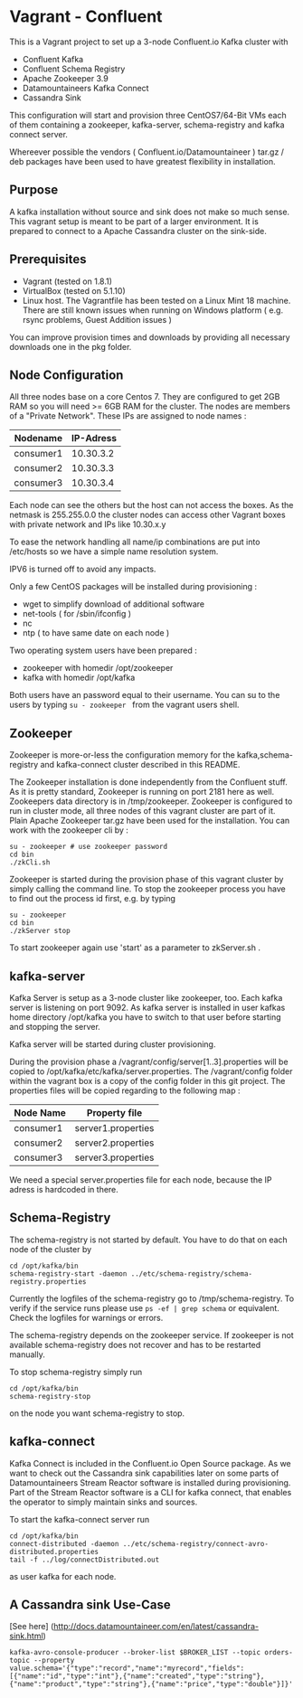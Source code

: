 Vagrant - Confluent
===================

This is a Vagrant project to set up a 3-node Confluent.io Kafka cluster with
* Confluent Kafka
* Confluent Schema Registry
* Apache Zookeeper 3.9
* Datamountaineers Kafka Connect
* Cassandra Sink

This configuration will start and provision three CentOS7/64-Bit VMs each of them
containing a zookeeper, kafka-server, schema-registry and kafka connect server.

Whereever possible the vendors ( Confluent.io/Datamountaineer ) tar.gz / deb
packages have been used to have greatest flexibility in installation.


Purpose
------------
A kafka installation without source and sink does not make so much sense. This
vagrant setup is meant to be part of a larger environment. It is prepared to
connect to a Apache Cassandra cluster on the sink-side.

Prerequisites
-------------------------
* Vagrant (tested on 1.8.1)
* VirtualBox (tested on 5.1.10)
* Linux host. The Vagrantfile has been tested on a Linux Mint 18 machine. There are still known issues when running on Windows platform ( e.g. rsync problems, Guest Addition issues )

You can improve provision times and downloads by providing all necessary
downloads one in the pkg folder.


Node Configuration
------------
All three nodes base on a core Centos 7. They are configured to get 2GB RAM so
you will need >= 6GB RAM for the cluster. The nodes are members of a "Private Network".
These IPs are assigned to node names :

|Nodename | IP-Adress|
|-------| ---------|
|consumer1|10.30.3.2|
|consumer2|10.30.3.3|
|consumer3|10.30.3.4|

Each node can see the others but the host can not access the boxes. As the
netmask is 255.255.0.0 the cluster nodes can access other Vagrant boxes with
private network and IPs like 10.30.x.y

To ease the network handling all name/ip combinations are put into /etc/hosts so
we have a simple name resolution system.

IPV6 is turned off to avoid any impacts.

Only a few CentOS packages will be installed during provisioning :
* wget to simplify download of additional software
* net-tools ( for /sbin/ifconfig )
* nc
* ntp ( to have same date on each node )

Two operating system users have been prepared :
* zookeeper with homedir /opt/zookeeper
* kafka with homedir /opt/kafka

Both users have an password equal to their username. You can su to the users by typing
`su - zookeeper ` from the vagrant users shell.

Zookeeper
------------------
Zookeeper is more-or-less the configuration memory for the kafka,schema-registry and kafka-connect
cluster described in this README.

The Zookeeper installation is done independently from the Confluent stuff.
As it is pretty standard, Zookeeper is running on port 2181 here as well. Zookeepers
data directory is in /tmp/zookeeper. Zookeeper is configured to run in cluster mode,
all three nodes of this vagrant cluster are part of it.
Plain Apache Zookeeper tar.gz have been used for the installation. You can work
with the zookeeper cli by :

```
su - zookeeper # use zookeeper password
cd bin
./zkCli.sh
```

Zookeeper is started during the provision phase of this vagrant cluster by simply
calling the command line. To stop the zookeeper process you have to find out the
process id first, e.g. by typing

```
su - zookeeper
cd bin
./zkServer stop
```

To start zookeeper again use 'start' as a parameter to zkServer.sh .


kafka-server
-------------
Kafka Server is setup as a 3-node cluster like zookeeper, too. Each kafka server is listening on
port 9092. As kafka server is installed in user kafkas home directory /opt/kafka you
have to switch to that user before starting and stopping the server.

Kafka server will be started during cluster provisioning.

During the provision phase a /vagrant/config/server[1..3].properties will be copied
to /opt/kafka/etc/kafka/server.properties. The /vagrant/config folder within the
vagrant box is a copy of the config folder in this git project. The properties files will
be copied regarding to the following map :

| Node Name | Property file |
| ------- | -------|
| consumer1 | server1.properties|
| consumer2 | server2.properties|
| consumer3 | server3.properties|

We need a special server.properties file for each node, because the IP adress is
hardcoded in there.


Schema-Registry
----------------

The schema-registry is not started by default. You have to do that on each
node of the cluster by

```
cd /opt/kafka/bin
schema-registry-start -daemon ../etc/schema-registry/schema-registry.properties
```
Currently the logfiles of the schema-registry go to /tmp/schema-registry. To verify
if the service runs please use `ps -ef | grep schema` or equivalent. Check the logfiles
for warnings or errors.

The schema-registry depends on the zookeeper service. If zookeeper is not available
schema-registry does not recover and has to be restarted manually.

To stop schema-registry simply run

```
cd /opt/kafka/bin
schema-registry-stop
```
on the node you want schema-registry to stop.


kafka-connect
-------------
Kafka Connect is included in the Confluent.io Open Source package. As we want to
check out the Cassandra sink capabilities later on some parts of Datamountaineers
Stream Reactor software is installed during provisioning.
Part of the Stream Reactor software is a CLI for kafka connect, that enables the
operator to simply maintain sinks and sources.

To start the kafka-connect server run

```
cd /opt/kafka/bin
connect-distributed -daemon ../etc/schema-registry/connect-avro-distributed.properties
tail -f ../log/connectDistributed.out
```

as user kafka for each node.


A Cassandra sink Use-Case
--------------------------

[See here] (http://docs.datamountaineer.com/en/latest/cassandra-sink.html)


`kafka-avro-console-producer --broker-list $BROKER_LIST --topic orders-topic --property value.schema='{"type":"record","name":"myrecord","fields":[{"name":"id","type":"int"},{"name":"created","type":"string"},{"name":"product","type":"string"},{"name":"price","type":"double"}]}'`
